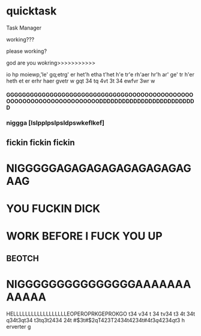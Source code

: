 # quicktask


Task Manager


working???

please working?



god are you wokring>>>>>>>>>>>












io hp   moiewp,'le'
gq;etrg'
er
het'h
etha
t'het
h'e
tr'e
rh'aer
hr'h
ar'
ge' tr
h'er
heth
et
er
erhr
haer
gvetr
w gqt 34 tq
4vt 
3t
34
ewfvr 3wr
w
#### GGGGGGGGGGGGGGGGGGGGGGGGGGGGGGGOOOOOOOOOOOOOOOOOOOOOOOOOOOOOOOOOOOOOOODDDDDDDDDDDDDDDDDDDDDDDDDD
### niggga [lslpplpslpsldpswkeflkef]
## fickin fickin fickin
# NIGGGGGAGAGAGAGAGAGAGAGAGAAG
# YOU FUCKIN DICK
# WORK BEFORE I FUCK YOU UP 

## BEOTCH 
# NIGGGGGGGGGGGGGGGAAAAAAAAAAAA

HELLLLLLLLLLLLLLLLLLEOPEROPRKGEPROKGO
t34
v34
t
34
tv34
t3
4t
34t
q34t3qt34 t3tq3t2434 24t #$3t#$2qT423T2434t4234t#$4t3q4234qt3$
h erverter g 